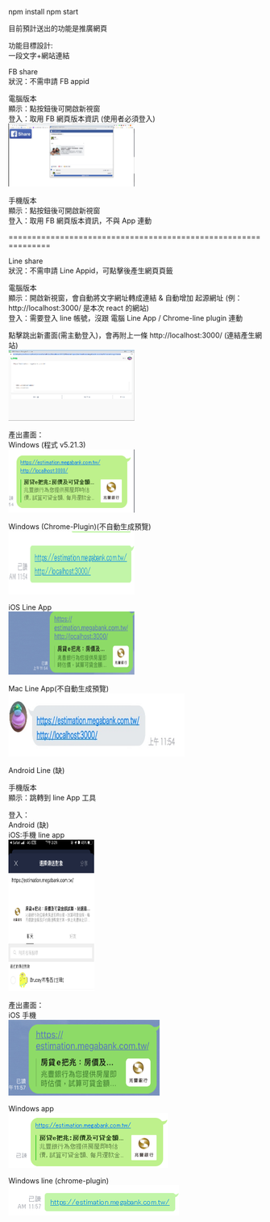 

npm install
npm start


目前預計送出的功能是推廣網頁<br/>

功能目標設計:<br/>
一段文字+網站連結<br/>


FB share <br/>
狀況：不需申請 FB appid<br/>

電腦版本<br/>
顯示：點按鈕後可開啟新視窗<br/>
登入：取用 FB 網頁版本資訊 (使用者必須登入)<br/>
<img src="./src/img/result.png" height="125px" width = "250px">


手機版本<br/>
顯示：點按鈕後可開啟新視窗<br/>
登入：取用 FB 網頁版本資訊，不與 App 連動<br/>

===============================================================

Line share <br/>
狀況：不需申請 Line Appid，可點擊後產生網頁頁籤<br/>

電腦版本<br/>
顯示：開啟新視窗，會自動將文字網址轉成連結 & 自動增加 起源網址 (例：http://localhost:3000/  是本次 react 的網站)<br/>
登入：需要登入 line 帳號，沒跟 電腦 Line App / Chrome-line plugin 連動<br/>

點擊跳出新畫面(需主動登入)，會再附上一條 http://localhost:3000/ (連結產生網站)<br/>
<img src="./src/img/Web-line.png" height="140px" width = "250px">

產出畫面：<br/>
Windows (程式 v5.21.3)<br/>
<img src="./src/img/web-line-windows-app_v5.21.3.2806.PNG" height="125px" width = "250px">

Windows (Chrome-Plugin)(不自動生成預覽)<br/>
<img src="./src/img/web-line-windows-chrome-plugin.PNG" height="125px" width = "250px">

iOS Line App<br/>
<img src="./src/img/web-line-ios-app_true.png" height="125px" width = "250px">

Mac Line App(不自動生成預覽)<br/>
<img src="./src/img/web-line-Mac Line App.JPG" height="125px" width = "350px">

Android Line (缺) <br/>


手機版本<br/>
顯示：跳轉到 line App 工具<br/>

登入：<br/>
Android (缺)<br/>
iOS:手機 line app<br/>
<img src="./src/img/iOS-line.PNG" height="300px" width = "170px">

產出畫面：<br/>
iOS 手機<br/>
<img src="./src/img/ios-line-ios-app.png" height="150px" width = "300px">



Windows app<br/>
<img src="./src/img/ios-line-windows-app.PNG">


Windows line (chrome-plugin)
<img src="./src/img/ios-line-chrome-plugin.PNG">